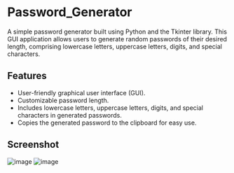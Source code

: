 # Password_Generator

A simple password generator built using Python and the Tkinter library. This GUI application allows users to generate random passwords of their desired length, comprising lowercase letters, uppercase letters, digits, and special characters.

## Features

- User-friendly graphical user interface (GUI).
- Customizable password length.
- Includes lowercase letters, uppercase letters, digits, and special characters in generated passwords.
- Copies the generated password to the clipboard for easy use.

## Screenshot

![image](https://github.com/Sayandigar/Password_Generator/assets/103968287/33f3627c-1f62-4711-8c0d-11954ab0c0fe)
![image](https://github.com/Sayandigar/Password_Generator/assets/103968287/c5e1dd9c-b58a-4b67-969b-8ecbce8459c6)

